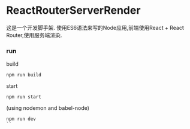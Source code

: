 # ReactRouterServerRender
这是一个开发脚手架.
使用ES6语法来写的Node应用,前端使用React + React Router,使用服务端渲染.

### run
build
```
npm run build
```

 start
```
npm run start
```

 (using nodemon and babel-node)
```
npm run dev
``

